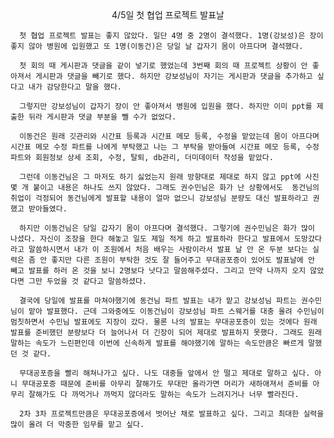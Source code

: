 <center>4/5일 첫 협업 프로젝트 발표날</center>

      첫 협업 프로젝트 발표는 좋지 않았다. 일단 4명 중 2명이 결석했다. 1명(강보성)은 장이 좋지 않아 병원에 입원했고 또 1명(이동건)은 당일 날 갑자기 몸이 아프다며 결석했다.

      첫 회의 때 게시판과 댓글을 같이 넣기로 했었는데 3번째 회의 때 프로젝트 상황이 안 좋아져서 게시판과 댓글을 빼기로 했다. 하지만 강보성님이 자기는 게시판과 댓글을 추가하고 싶다고 내가 감당한다고 말을 했다.

      그렇지만 강보성님이 갑자기 장이 안 좋아져서 병원에 입원을 했다. 하지만 이미 ppt를 제출한 뒤라 게시판과 댓글 부분을 뺄 수가 없었다.  
      
      이동건은 원래 깃관리와 시간표 등록과 시간표 메모 등록, 수정을 맡았는데 몸이 아프다며 시간표 메모 수정 파트를 나에게 부탁했고 나는 그 부탁을 받아들여 시간표 메모 등록, 수정 파트와 회원정보 상세 조회, 수정, 탈퇴, db관리, 더미데이터 작성을 맡았다.

      그런데 이동건님은 그 마저도 하기 싫었는지 원래 방향대로 제대로 하지 않고 ppt에 사진 몇 개 붙이고 내용은 하나도 쓰지 않았다. 그래도 권수민님은 화가 난 상황에서도  동건님의 취업이 걱정되어 동건님에게 발표할 내용이 얼마 없으니 강보성님 분량도 대신 발표하라고 권했고 받아들였다.

      하지만 이동건님은 당일 갑자기 몸이 아프다며 결석했다. 그렇기에 권수민님은 화가 많이 나셨다. 자신이 조장을 한다 해놓고 일도 제일 적게 하고 발표하라 한다고 발표에서 도망갔다라고 말씀하시면서 내가 이 조원에서 처음 배우는 사람이라서 발표 날 안 온 두분 보다는 실력은 좀 안 좋지만 다른 조원이 부탁한 것도 잘 들어주고 무대공포증이 있어도 발표날에 안 빼고 발표를 하러 온 것을 보니 2명보다 낫다고 말씀해주셨다. 그리고 만약 나까지 오지 않았다면 그만 두었을 것 같다고 말씀하셨다.

      결국에 당일에 발표를 마쳐야했기에 동건님 파트 발표는 내가 맡고 강보성님 파트는 권수민님이 맡아 발표했다. 근데 그와중에도 이동건님이 강보성님 파트 스웨거를 대충 올려 수민님이 멈칫하면서 수민님 발표에도 지장이 갔다. 물론 나의 발표는 무대공포증이 있는 것에다 원래 발표를 준비했던 분량보다 더 늘어나서 더 긴장이 되어 제대로 발표하지 못했다. 그래도 원래 말하는 속도가 느린편인데 이번에 신속하게 발표를 해야했기에 말하는 속도만큼은 빠르게 말했던 것 같다.

      무대공포증을 빨리 해쳐나가고 싶다. 나도 대중들 앞에서 안 떨고 제대로 말하고 싶다. 아니 무대공포증 때문에 준비를 아무리 잘해가도 무대만 올라가면 머리가 새하애져서 준비를 아무리 잘해가도 다 까먹거나 까먹지 않더라도 말하는 속도가 느려지거나 너무 빨라진다.

      2차 3차 프로젝트만큼은 무대공포증에서 벗어난 채로 발표하고 싶다. 그리고 최대한 실력을 많이 올려 더 막중한 임무를 맡고 싶다.